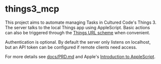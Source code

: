 # things3_mcp

This project aims to automate managing Tasks in Cultured Code's Things 3. The server talks to the local Things app using AppleScript. Basic actions can also be triggered through the [Things URL scheme](https://culturedcode.com/things/support/articles/2803573/) when convenient.

Authentication is optional. By default the server only listens on localhost, but an API token can be configured if remote clients need access.

For more details see [docs/PRD.md](docs/PRD.md) and Apple's [Introduction to AppleScript](https://developer.apple.com/library/archive/documentation/AppleScript/Conceptual/AppleScriptX/AppleScriptX.html).
